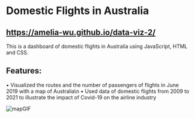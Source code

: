 # Domestic Flights in Australia  
## https://amelia-wu.github.io/data-viz-2/
This is a dashboard of domestic flights in Australia using JavaScript, HTML and CSS.

## Features:
• Visualized the routes and the number of passengers of flights in June 2019 with a map of Australia\n
• Used data of domestic flights from 2009 to 2021 to illustrate the impact of Covid-19 on the airline industry

![mapGIF](https://user-images.githubusercontent.com/62229810/169536485-a4947421-f5c6-4e43-8b51-51b770933230.gif)


